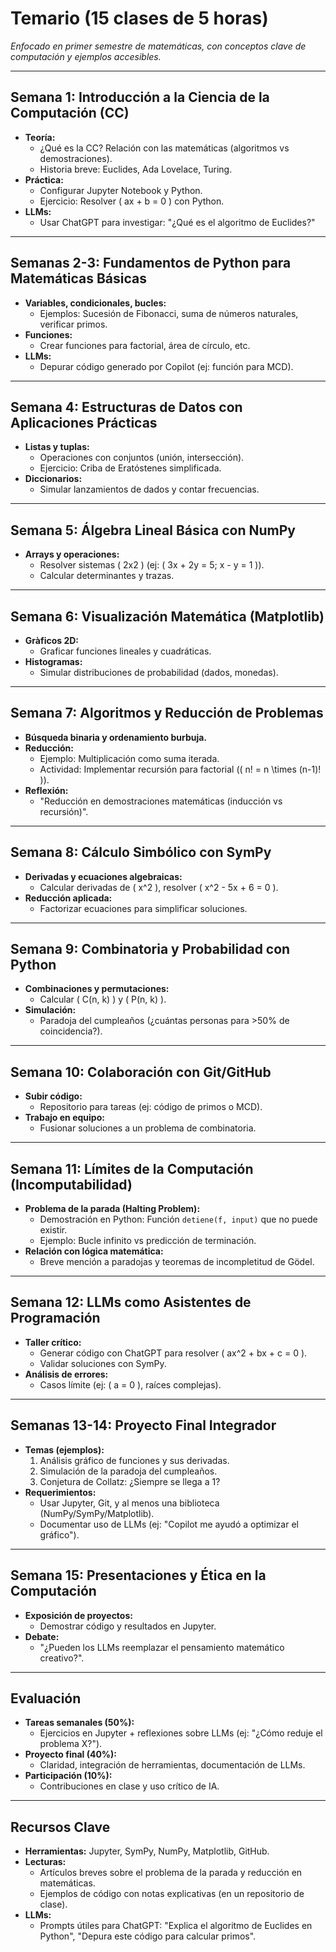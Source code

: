 # Temario (15 clases de 5 horas)

*Enfocado en primer semestre de matemáticas, con conceptos clave de computación y ejemplos accesibles.*  

---

## **Semana 1: Introducción a la Ciencia de la Computación (CC)**  

- **Teoría:**  
  - ¿Qué es la CC? Relación con las matemáticas (algoritmos vs demostraciones).  
  - Historia breve: Euclides, Ada Lovelace, Turing.  
- **Práctica:**  
  - Configurar Jupyter Notebook y Python.  
  - Ejercicio: Resolver \( ax + b = 0 \) con Python.  
- **LLMs:**  
  - Usar ChatGPT para investigar: "¿Qué es el algoritmo de Euclides?"  

---

## **Semanas 2-3: Fundamentos de Python para Matemáticas Básicas**  

- **Variables, condicionales, bucles:**  
  - Ejemplos: Sucesión de Fibonacci, suma de números naturales, verificar primos.  
- **Funciones:**  
  - Crear funciones para factorial, área de círculo, etc.  
- **LLMs:**  
  - Depurar código generado por Copilot (ej: función para MCD).  

---

## **Semana 4: Estructuras de Datos con Aplicaciones Prácticas**  

- **Listas y tuplas:**  
  - Operaciones con conjuntos (unión, intersección).  
  - Ejercicio: Criba de Eratóstenes simplificada.  
- **Diccionarios:**  
  - Simular lanzamientos de dados y contar frecuencias.  

---

## **Semana 5: Álgebra Lineal Básica con NumPy**  

- **Arrays y operaciones:**  
  - Resolver sistemas \( 2x2 \) (ej: \( 3x + 2y = 5; x - y = 1 \)).  
  - Calcular determinantes y trazas.  

---

## **Semana 6: Visualización Matemática (Matplotlib)**  

- **Gràficos 2D:**  
  - Graficar funciones lineales y cuadráticas.  
- **Histogramas:**  
  - Simular distribuciones de probabilidad (dados, monedas).  

---

## **Semana 7: Algoritmos y Reducción de Problemas**  

- **Búsqueda binaria y ordenamiento burbuja.**  
- **Reducción:**  
  - Ejemplo: Multiplicación como suma iterada.  
  - Actividad: Implementar recursión para factorial (\( n! = n \times (n-1)! \)).  
- **Reflexión:**  
  - "Reducción en demostraciones matemáticas (inducción vs recursión)".  

---

## **Semana 8: Cálculo Simbólico con SymPy**  

- **Derivadas y ecuaciones algebraicas:**  
  - Calcular derivadas de \( x^2 \), resolver \( x^2 - 5x + 6 = 0 \).  
- **Reducción aplicada:**  
  - Factorizar ecuaciones para simplificar soluciones.  

---

## **Semana 9: Combinatoria y Probabilidad con Python**  

- **Combinaciones y permutaciones:**  
  - Calcular \( C(n, k) \) y \( P(n, k) \).  
- **Simulación:**  
  - Paradoja del cumpleaños (¿cuántas personas para >50% de coincidencia?).  

---

## **Semana 10: Colaboración con Git/GitHub**  

- **Subir código:**  
  - Repositorio para tareas (ej: código de primos o MCD).  
- **Trabajo en equipo:**  
  - Fusionar soluciones a un problema de combinatoria.  

---

## **Semana 11: Límites de la Computación (Incomputabilidad)**  

- **Problema de la parada (Halting Problem):**  
  - Demostración en Python: Función `detiene(f, input)` que no puede existir.  
  - Ejemplo: Bucle infinito vs predicción de terminación.  
- **Relación con lógica matemática:**  
  - Breve mención a paradojas y teoremas de incompletitud de Gödel.  

---

## **Semana 12: LLMs como Asistentes de Programación**  

- **Taller crítico:**  
  - Generar código con ChatGPT para resolver \( ax^2 + bx + c = 0 \).  
  - Validar soluciones con SymPy.  
- **Análisis de errores:**  
  - Casos límite (ej: \( a = 0 \), raíces complejas).  

---

## **Semanas 13-14: Proyecto Final Integrador**  

- **Temas (ejemplos):**  
  1. Análisis gráfico de funciones y sus derivadas.  
  2. Simulación de la paradoja del cumpleaños.  
  3. Conjetura de Collatz: ¿Siempre se llega a 1?  
- **Requerimientos:**  
  - Usar Jupyter, Git, y al menos una biblioteca (NumPy/SymPy/Matplotlib).  
  - Documentar uso de LLMs (ej: "Copilot me ayudó a optimizar el gráfico").  

---

## **Semana 15: Presentaciones y Ética en la Computación**  

- **Exposición de proyectos:**  
  - Demostrar código y resultados en Jupyter.  
- **Debate:**  
  - "¿Pueden los LLMs reemplazar el pensamiento matemático creativo?".  

---

## **Evaluación**  

- **Tareas semanales (50%):**  
  - Ejercicios en Jupyter + reflexiones sobre LLMs (ej: "¿Cómo reduje el problema X?").  
- **Proyecto final (40%):**  
  - Claridad, integración de herramientas, documentación de LLMs.  
- **Participación (10%):**  
  - Contribuciones en clase y uso crítico de IA.  

---

## **Recursos Clave**  

- **Herramientas:** Jupyter, SymPy, NumPy, Matplotlib, GitHub.  
- **Lecturas:**  
  - Artículos breves sobre el problema de la parada y reducción en matemáticas.  
  - Ejemplos de código con notas explicativas (en un repositorio de clase).  
- **LLMs:**  
  - Prompts útiles para ChatGPT: "Explica el algoritmo de Euclides en Python", "Depura este código para calcular primos".  
